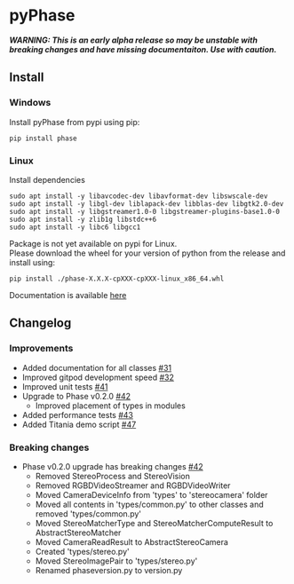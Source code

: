 # pyPhase
***WARNING: This is an early alpha release so may be unstable with breaking changes and have missing documentaiton. Use with caution.***

## Install
### Windows
Install pyPhase from pypi using pip:
```
pip install phase
```
### Linux
Install dependencies
```
sudo apt install -y libavcodec-dev libavformat-dev libswscale-dev
sudo apt install -y libgl-dev liblapack-dev libblas-dev libgtk2.0-dev
sudo apt install -y libgstreamer1.0-0 libgstreamer-plugins-base1.0-0
sudo apt install -y zlib1g libstdc++6
sudo apt install -y libc6 libgcc1
```
Package is not yet available on pypi for Linux.  
Please download the wheel for your version of python from the release and install using:
```
pip install ./phase-X.X.X-cpXXX-cpXXX-linux_x86_64.whl
```

Documentation is available [here](https://i3drobotics.github.io/pyphase/)

## Changelog
### Improvements
- Added documentation for all classes [#31](https://github.com/i3drobotics/pyphase/pull/31)
- Improved gitpod development speed [#32](https://github.com/i3drobotics/pyphase/pull/32)
- Improved unit tests [#41](https://github.com/i3drobotics/pyphase/pull/41)
- Upgrade to Phase v0.2.0 [#42](https://github.com/i3drobotics/pyphase/pull/42)
    - Improved placement of types in modules
- Added performance tests [#43](https://github.com/i3drobotics/pyphase/pull/43)
- Added Titania demo script [#47](https://github.com/i3drobotics/pyphase/pull/47)

### Breaking changes
- Phase v0.2.0 upgrade has breaking changes [#42](https://github.com/i3drobotics/pyphase/pull/42)
    - Removed StereoProcess and StereoVision
    - Removed RGBDVideoStreamer and RGBDVideoWriter
    - Moved CameraDeviceInfo from 'types' to 'stereocamera' folder
    - Moved all contents in 'types/common.py' to other classes and removed 'types/common.py'
    - Moved StereoMatcherType and StereoMatcherComputeResult to AbstractStereoMatcher
    - Moved CameraReadResult to AbstractStereoCamera
    - Created 'types/stereo.py'
    - Moved StereoImagePair to 'types/stereo.py'
    - Renamed phaseversion.py to version.py
